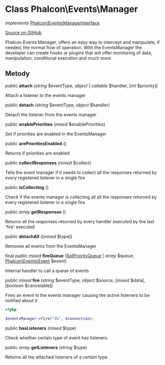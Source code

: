 # Class **Phalcon\\Events\\Manager**

*implements* [Phalcon\Events\ManagerInterface](/en/3.2/api/Phalcon_Events_ManagerInterface)

<a href="https://github.com/phalcon/cphalcon/blob/master/phalcon/events/manager.zep" class="btn btn-default btn-sm">Source on GitHub</a>

Phalcon Events Manager, offers an easy way to intercept and manipulate, if needed, the normal flow of operation. With the EventsManager the developer can create hooks or plugins that will offer monitoring of data, manipulation, conditional execution and much more.

## Metody

public **attach** (*string* $eventType, *object* | *callable* $handler, [*int* $priority])

Attach a listener to the events manager

public **detach** (*string* $eventType, *object* $handler)

Detach the listener from the events manager

public **enablePriorities** (*mixed* $enablePriorities)

Set if priorities are enabled in the EventsManager

public **arePrioritiesEnabled** ()

Returns if priorities are enabled

public **collectResponses** (*mixed* $collect)

Tells the event manager if it needs to collect all the responses returned by every registered listener in a single fire

public **isCollecting** ()

Check if the events manager is collecting all all the responses returned by every registered listener in a single fire

public *array* **getResponses** ()

Returns all the responses returned by every handler executed by the last 'fire' executed

public **detachAll** ([*mixed* $type])

Removes all events from the EventsManager

final public *mixed* **fireQueue** ([SplPriorityQueue](http://php.net/manual/en/class.splpriorityqueue.php) | *array* $queue, [Phalcon\Events\Event](/en/3.2/api/Phalcon_Events_Event) $event)

Internal handler to call a queue of events

public *mixed* **fire** (*string* $eventType, *object* $source, [*mixed* $data], [*boolean* $cancelable])

Fires an event in the events manager causing the active listeners to be notified about it

```php
<?php

$eventsManager->fire("db", $connection);

```

public **hasListeners** (*mixed* $type)

Check whether certain type of event has listeners

public *array* **getListeners** (*string* $type)

Returns all the attached listeners of a certain type